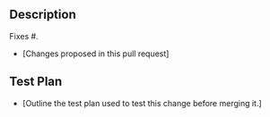 ## Description

Fixes #.

- [Changes proposed in this pull request]

## Test Plan

- [Outline the test plan used to test this change before merging it.]
